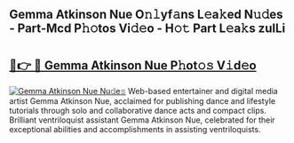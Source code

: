 ## Gemma Atkinson Nue O𝚗𝚕yf𝚊ns L𝚎a𝚔ed N𝚞𝚍es - Part-Mcd P𝚑𝚘tos Vi𝚍𝚎o - H𝚘𝚝 Part L𝚎a𝚔s zuILi

# <h2><a href="http://kf2c9um.oniu.top/?m=Gemma+Atkinson+Nue">🔗👉 🔴 Gemma Atkinson Nue P𝚑ot𝚘𝚜 V𝚒d𝚎o</a></h2>

[![Gemma Atkinson Nue Nu𝚍e𝚜](https://i.imgur.com/0qMVB7G.gif)](http://kf2c9um.oniu.top/?m=Gemma+Atkinson+Nue)
Web-based entertainer and digital media artist Gemma Atkinson Nue, acclaimed for publishing dance and lifestyle tutorials through solo and collaborative dance acts and compact clips. Brilliant ventriloquist assistant Gemma Atkinson Nue, celebrated for their exceptional abilities and accomplishments in assisting ventriloquists.  
